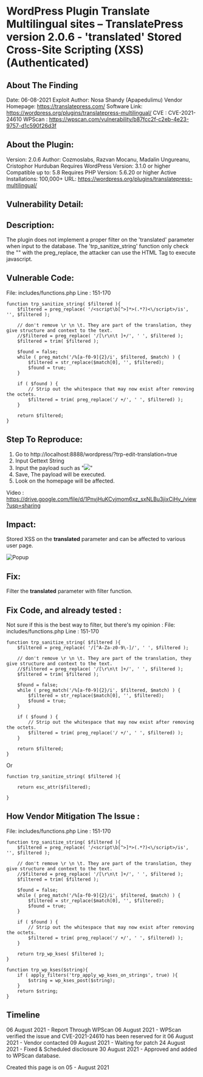 # WordPress Plugin Translate Multilingual sites – TranslatePress version 2.0.6 - 'translated' Stored Cross-Site Scripting (XSS) (Authenticated)

## About The Finding
Date: 06-08-2021
Exploit Author: Nosa Shandy (Apapedulimu)
Vendor Homepage: https://translatepress.com/
Software Link: https://wordpress.org/plugins/translatepress-multilingual/
CVE : CVE-2021-24610
WPScan : https://wpscan.com/vulnerability/b87fcc2f-c2eb-4e23-9757-d1c590f26d3f

## About the Plugin:
Version: 2.0.6
Author: Cozmoslabs, Razvan Mocanu, Madalin Ungureanu, Cristophor Hurduban
Requires WordPress Version: 3.1.0 or higher
Compatible up to: 5.8
Requires PHP Version: 5.6.20 or higher
Active Installations: 100,000+ 
URL: https://wordpress.org/plugins/translatepress-multilingual/

## Vulnerability Detail: 
## Description: 
The plugin does not implement a proper filter on the 'translated' parameter when input to the database. The 'trp_sanitize_string' function only check the "<script></script>" with the preg_replace, the attacker can use the HTML Tag to execute javascript. 

## Vulnerable Code: 
File: includes/functions.php
Line : 151-170

```
function trp_sanitize_string( $filtered ){
	$filtered = preg_replace( '/<script\b[^>]*>(.*?)<\/script>/is', '', $filtered );

	// don't remove \r \n \t. They are part of the translation, they give structure and context to the text.
	//$filtered = preg_replace( '/[\r\n\t ]+/', ' ', $filtered );
	$filtered = trim( $filtered );

	$found = false;
	while ( preg_match('/%[a-f0-9]{2}/i', $filtered, $match) ) {
		$filtered = str_replace($match[0], '', $filtered);
		$found = true;
	}

	if ( $found ) {
		// Strip out the whitespace that may now exist after removing the octets.
		$filtered = trim( preg_replace('/ +/', ' ', $filtered) );
	}

	return $filtered;
}

```


## Step To Reproduce: 
1. Go to http://localhost:8888/wordpress/?trp-edit-translation=true
2. Input Gettext String
3. Input the payload such as "<img src=x onerror=alert(4)>"
4. Save, The payload will be executed.
5. Look on the homepage will be affected.

Video : https://drive.google.com/file/d/1PnvjHuKCvjmom6xz_sxNLBu3jixCiHy_/view?usp=sharing


## Impact:
Stored XSS on the __translated__ parameter and can be affected to various user page. 

![Popup](popup-xss.png)

## Fix:
Filter the __translated__ parameter with filter function. 

## Fix Code, and already tested :

Not sure if this is the best way to filter, but there's my opinion :
File: includes/functions.php
Line : 151-170

```
function trp_sanitize_string( $filtered ){
	$filtered = preg_replace( '/[^A-Za-z0-9\-]/', ' ', $filtered );

	// don't remove \r \n \t. They are part of the translation, they give structure and context to the text.
	//$filtered = preg_replace( '/[\r\n\t ]+/', ' ', $filtered );
	$filtered = trim( $filtered );

	$found = false;
	while ( preg_match('/%[a-f0-9]{2}/i', $filtered, $match) ) {
		$filtered = str_replace($match[0], '', $filtered);
		$found = true;
	}

	if ( $found ) {
		// Strip out the whitespace that may now exist after removing the octets.
		$filtered = trim( preg_replace('/ +/', ' ', $filtered) );
	}

	return $filtered;
}
```

Or 

```
function trp_sanitize_string( $filtered ){

	return esc_attr($filtered);

}
```

## How Vendor Mitigation The Issue :

File: includes/functions.php
Line : 151-170

```
function trp_sanitize_string( $filtered ){
	$filtered = preg_replace( '/<script\b[^>]*>(.*?)<\/script>/is', '', $filtered );

	// don't remove \r \n \t. They are part of the translation, they give structure and context to the text.
	//$filtered = preg_replace( '/[\r\n\t ]+/', ' ', $filtered );
	$filtered = trim( $filtered );

	$found = false;
	while ( preg_match('/%[a-f0-9]{2}/i', $filtered, $match) ) {
		$filtered = str_replace($match[0], '', $filtered);
		$found = true;
	}

	if ( $found ) {
		// Strip out the whitespace that may now exist after removing the octets.
		$filtered = trim( preg_replace('/ +/', ' ', $filtered) );
	}

    return trp_wp_kses( $filtered );
}

function trp_wp_kses($string){
    if ( apply_filters('trp_apply_wp_kses_on_strings', true) ){
        $string = wp_kses_post($string);
    }
    return $string;
}
```

## Timeline
06 August 2021 - Report Through WPScan
06 August 2021 - WPScan verified the issue and CVE-2021-24610 has been reserved for it
06 August 2021 - Vendor contacted
09 August 2021 - Waiting for patch
24 August 2021 - Fixed & Scheduled disclosure
30 August 2021 - Approved and added to WPScan database.

Created this page is on 05 - August 2021